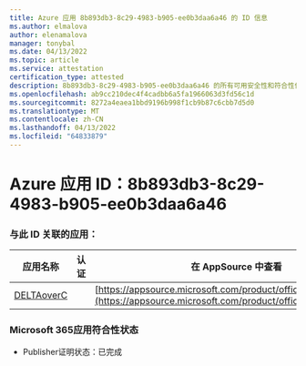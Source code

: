 ```yaml
---
title: Azure 应用 8b893db3-8c29-4983-b905-ee0b3daa6a46 的 ID 信息
ms.author: elmalova
author: elenamalova
manager: tonybal
ms.date: 04/13/2022
ms.topic: article
ms.service: attestation
certification_type: attested
description: 8b893db3-8c29-4983-b905-ee0b3daa6a46 的所有可用安全性和符合性信息信息。
ms.openlocfilehash: ab9cc210dec4f4cadbb6a5fa1966063d3fd56c1d
ms.sourcegitcommit: 8272a4eaea1bbd9196b998f1cb9b87c6cbb7d5d0
ms.translationtype: MT
ms.contentlocale: zh-CN
ms.lasthandoff: 04/13/2022
ms.locfileid: "64833879"
---
```

# <a name="azure-app-id-8b893db3-8c29-4983-b905-ee0b3daa6a46"></a>Azure 应用 ID：8b893db3-8c29-4983-b905-ee0b3daa6a46


### <a name="apps-associated-with-this-id"></a>与此 ID 关联的应用：
| **应用名称** | **认证** | **在 AppSource 中查看** |
|--------------|---------------|-----------------------|
| [DELTAoverC](../forward/WA200003286.md) |  | [https://appsource.microsoft.com/product/office/WA200003286](https://appsource.microsoft.com/product/office/WA200003286) |

### <a name="microsoft-365-app-compliance-status"></a>Microsoft 365应用符合性状态
- Publisher证明状态：已完成

